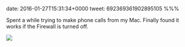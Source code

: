 date: 2016-01-27T15:31:34+0000
tweet: 692369361902895105
%%%

Spent a while trying to make phone calls from my Mac. Finally found it works if the Firewall is turned off.

![](CZvKQ-oWAAAuZ5d.png)
